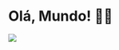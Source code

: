 # Olá, Mundo! 👋🏻

![](http://github-profile-summary-cards.vercel.app/api/cards/profile-details?username=ranieryfialho&theme=default)
